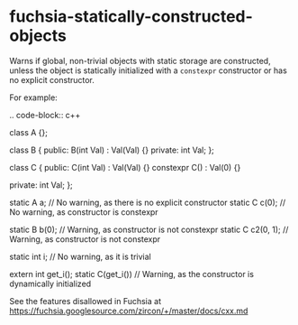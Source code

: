 fuchsia-statically-constructed-objects
======================================

Warns if global, non-trivial objects with static storage are
constructed, unless the object is statically initialized with a
`constexpr` constructor or has no explicit constructor.

For example:

.. code-block:: c++

class A {};

class B { public: B(int Val) : Val(Val) {} private: int Val; };

class C { public: C(int Val) : Val(Val) {} constexpr C() : Val(0) {}

private: int Val; };

static A a; // No warning, as there is no explicit constructor static C
c(0); // No warning, as constructor is constexpr

static B b(0); // Warning, as constructor is not constexpr static C
c2(0, 1); // Warning, as constructor is not constexpr

static int i; // No warning, as it is trivial

extern int get\_i(); static C(get\_i()) // Warning, as the constructor
is dynamically initialized

See the features disallowed in Fuchsia at
https://fuchsia.googlesource.com/zircon/+/master/docs/cxx.md
